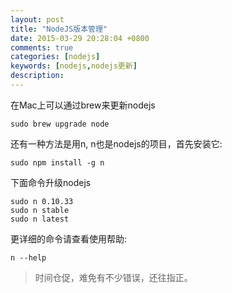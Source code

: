 ```yaml
---
layout: post
title: "NodeJS版本管理"
date: 2015-03-29 20:28:04 +0800
comments: true
categories: [nodejs]
keywords: [nodejs,nodejs更新]
description: 
---
```


在Mac上可以通过brew来更新nodejs

```
sudo brew upgrade node
```

还有一种方法是用n, n也是nodejs的项目，首先安装它:

```
sudo npm install -g n
```

下面命令升级nodejs

```
sudo n 0.10.33
sudo n stable
sudo n latest
```



更详细的命令请查看使用帮助:

```
n --help
```


>时间仓促，难免有不少错误，还往指正。